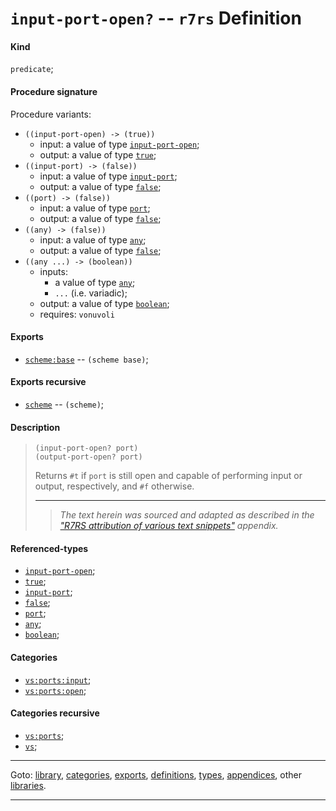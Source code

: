 

<a id='definition__r7rs__input-port-open_3f'></a>

# `input-port-open?` -- `r7rs` Definition


<a id='definition__r7rs__input-port-open_3f__kind'></a>

#### Kind

`predicate`;


<a id='definition__r7rs__input-port-open_3f__procedure-signature'></a>

#### Procedure signature

Procedure variants:
 * `((input-port-open) -> (true))`
   * input: a value of type [`input-port-open`](../../r7rs/types/input-port-open.md#type__r7rs__input-port-open);
   * output: a value of type [`true`](../../r7rs/types/true.md#type__r7rs__true);
 * `((input-port) -> (false))`
   * input: a value of type [`input-port`](../../r7rs/types/input-port.md#type__r7rs__input-port);
   * output: a value of type [`false`](../../r7rs/types/false.md#type__r7rs__false);
 * `((port) -> (false))`
   * input: a value of type [`port`](../../r7rs/types/port.md#type__r7rs__port);
   * output: a value of type [`false`](../../r7rs/types/false.md#type__r7rs__false);
 * `((any) -> (false))`
   * input: a value of type [`any`](../../r7rs/types/any.md#type__r7rs__any);
   * output: a value of type [`false`](../../r7rs/types/false.md#type__r7rs__false);
 * `((any ...) -> (boolean))`
   * inputs:
     * a value of type [`any`](../../r7rs/types/any.md#type__r7rs__any);
     * `...` (i.e. variadic);
   * output: a value of type [`boolean`](../../r7rs/types/boolean.md#type__r7rs__boolean);
   * requires: `vonuvoli`


<a id='definition__r7rs__input-port-open_3f__exports'></a>

#### Exports

 * [`scheme:base`](../../r7rs/exports/scheme_3a_base.md#export__r7rs__scheme_3a_base) -- `(scheme base)`;


<a id='definition__r7rs__input-port-open_3f__exports-recursive'></a>

#### Exports recursive

 * [`scheme`](../../r7rs/exports/scheme.md#export__r7rs__scheme) -- `(scheme)`;


<a id='definition__r7rs__input-port-open_3f__description'></a>

#### Description

> ````
> (input-port-open? port)
> (output-port-open? port)
> ````
> 
> 
> Returns `#t` if `port` is still open and capable of
> performing input or output, respectively, and `#f` otherwise.
> 
> 
> ----
> > *The text herein was sourced and adapted as described in the ["R7RS attribution of various text snippets"](../../r7rs/appendices/attribution.md#appendix__r7rs__attribution) appendix.*


<a id='definition__r7rs__input-port-open_3f__referenced-types'></a>

#### Referenced-types

 * [`input-port-open`](../../r7rs/types/input-port-open.md#type__r7rs__input-port-open);
 * [`true`](../../r7rs/types/true.md#type__r7rs__true);
 * [`input-port`](../../r7rs/types/input-port.md#type__r7rs__input-port);
 * [`false`](../../r7rs/types/false.md#type__r7rs__false);
 * [`port`](../../r7rs/types/port.md#type__r7rs__port);
 * [`any`](../../r7rs/types/any.md#type__r7rs__any);
 * [`boolean`](../../r7rs/types/boolean.md#type__r7rs__boolean);


<a id='definition__r7rs__input-port-open_3f__categories'></a>

#### Categories

 * [`vs:ports:input`](../../r7rs/categories/vs_3a_ports_3a_input.md#category__r7rs__vs_3a_ports_3a_input);
 * [`vs:ports:open`](../../r7rs/categories/vs_3a_ports_3a_open.md#category__r7rs__vs_3a_ports_3a_open);


<a id='definition__r7rs__input-port-open_3f__categories-recursive'></a>

#### Categories recursive

 * [`vs:ports`](../../r7rs/categories/vs_3a_ports.md#category__r7rs__vs_3a_ports);
 * [`vs`](../../r7rs/categories/vs.md#category__r7rs__vs);

----

Goto: [library](../../r7rs/_index.md#library__r7rs), [categories](../../r7rs/categories/_index.md#toc__r7rs__categories), [exports](../../r7rs/exports/_index.md#toc__r7rs__exports), [definitions](../../r7rs/definitions/_index.md#toc__r7rs__definitions), [types](../../r7rs/types/_index.md#toc__r7rs__types), [appendices](../../r7rs/appendices/_index.md#toc__r7rs__appendices), other [libraries](../../_libraries.md#toc__libraries).

----

